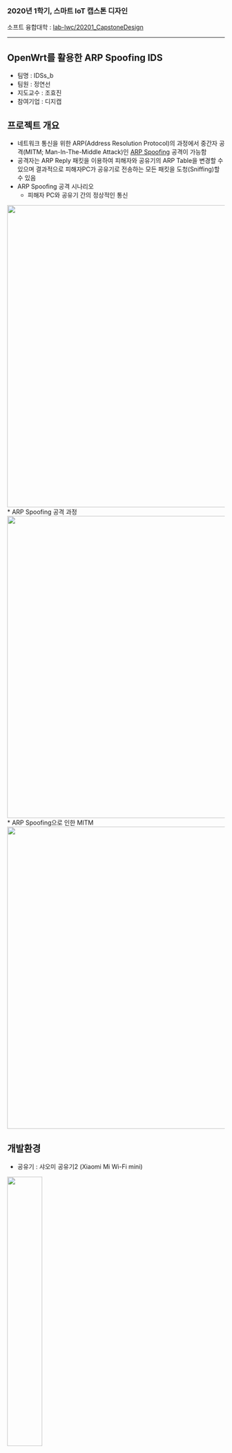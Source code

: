 ### 2020년 1학기, 스마트 IoT 캡스톤 디자인
소프트 융합대학 : [lab-lwc/20201_CapstoneDesign](https://github.com/lab-lwc/20201_CapstoneDesign#2020%EB%85%84-1%ED%95%99%EA%B8%B0-%ED%95%9C%EB%A6%BC%EB%8C%80%ED%95%99%EA%B5%90-%EC%86%8C%ED%94%84%ED%8A%B8%EC%9C%B5%ED%95%A9%EB%8C%80%ED%95%99-capstonedesign-1)
***
## OpenWrt를 활용한 ARP Spoofing IDS
* 팀명 : IDSs_b
* 팀원 : 정연선
* 지도교수 : 조효진
* 참여기업 : 디지캡

## 프로젝트 개요
* 네트워크 통신을 위한 ARP(Address Resolution Protocol)의 과정에서 중간자 공격(MITM; Man-In-The-Middle Attack)인 [ARP Spoofing](https://en.wikipedia.org/wiki/ARP_spoofing) 공격이 가능함
* 공격자는 ARP Reply 패킷을 이용하여 피해자와 공유기의 ARP Table을 변경할 수 있으며 결과적으로 피해자PC가 공유기로 전송하는 모든 패킷을 도청(Sniffing)할 수 있음
* ARP Spoofing 공격 시나리오   
    * 피해자 PC와 공유기 간의 정상적인 통신   
<img src="https://user-images.githubusercontent.com/48937186/80508582-2e782b00-89b3-11ea-906d-37c2b0673c92.png" width="700">      
    * ARP Spoofing 공격 과정   
<img src="https://user-images.githubusercontent.com/48937186/80507477-db51a880-89b1-11ea-9d1a-a6d93899ad2f.PNG" width="700">   
    * ARP Spoofing으로 인한 MITM
<img src="https://user-images.githubusercontent.com/48937186/80507499-e1478980-89b1-11ea-82f1-9f7e8aa060aa.PNG" width="700">    

## 개발환경

* 공유기 : 샤오미 공유기2 (Xiaomi Mi Wi-Fi mini)  

<img src="https://img.danawa.com/prod_img/500000/928/180/img/3180928_1.jpg?shrink=500:500&_v=20150702112553" width="40%"></img>  

* OpenWrt 설치

```
https://m.blog.naver.com/PostView.nhn?blogId=love_tolty&logNo=221743172685&proxyReferer=https%3A%2F%2Fwww.google.com%2F
```

